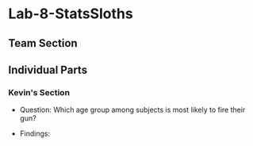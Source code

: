 # Lab-8-StatsSloths

## Team Section



## Individual Parts

### Kevin's Section
* Question: Which age group among subjects is most likely to fire their gun?

* Findings: 

